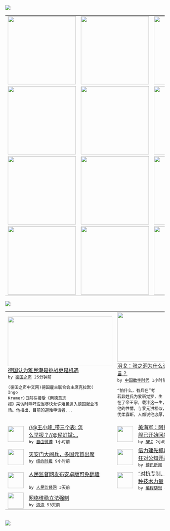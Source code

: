 

<a href="https://github.com/greatfire/z/raw/master/FreeBrowser.apk"><img src="https://raw.githubusercontent.com/greatfire/wiki/master/x/header.png" /></a><table><tr><td width="262" align="center" valign="center"><a href="https://github.com/greatfire/wiki/wiki/nyt" title="纽约时报中文网 国际纵览"><img src="https://raw.githubusercontent.com/greatfire/wiki/master/x/nyt_flag.png" width="215"/></a></td><td width="262" align="center" valign="center"><a href="https://github.com/greatfire/wiki/wiki/dw" title=""><img src="https://raw.githubusercontent.com/greatfire/wiki/master/x/dw_flag.png" width="215"/></a></td><td width="262" align="center" valign="center"><a href="https://github.com/greatfire/wiki/wiki/rmjd" title=""><img src="https://raw.githubusercontent.com/greatfire/wiki/master/x/rmjd_flag.png" width="215"/></a></td></tr><tr><td width="262" align="center" valign="center"><a href="https://github.com/paopaonetizen/website" title="泡泡 - 未经审查的互联网信息"><img src="https://raw.githubusercontent.com/greatfire/wiki/master/x/pp_flag.png" width="215"/></a></td><td width="262" align="center" valign="center"><a href="https://github.com/getlantern/mirror" title="以及自由微博和GreatFire.org官方中文论坛"><img src="https://raw.githubusercontent.com/greatfire/wiki/master/x/lantern_flag.png" width="215"/></a></td><td width="262" align="center" valign="center"><a href="https://github.com/cdtmirrors/m/" title=""><img src="https://raw.githubusercontent.com/greatfire/wiki/master/x/cdt_flag.png" width="215"/></a></td></tr><tr><td width="262" align="center" valign="center"><a href="https://github.com/program-think/blog" title="编程随想的博客"><img src="https://raw.githubusercontent.com/greatfire/wiki/master/x/pt_flag.png" width="215"/></a></td><td width="262" align="center" valign="center"><a href="https://github.com/greatfire/wiki/wiki/bbc" title=""><img src="https://raw.githubusercontent.com/greatfire/wiki/master/x/bbc_flag.png" width="215"/></a></td><td width="262" align="center" valign="center"><a href="https://github.com/freeweibo/s" title="自由微博 - 匿名和不受屏蔽的新浪微博搜索"><img src="https://raw.githubusercontent.com/greatfire/wiki/master/x/fw_flag.png" width="215"/></a></td></tr><tr><td width="262" align="center" valign="center"><a href="https://github.com/greatfire/wiki/wiki/google" title=""><img src="https://raw.githubusercontent.com/greatfire/wiki/master/x/google_flag.png" width="215"/></a></td><td width="262" align="center" valign="center"><a href="https://github.com/bxnews/boxun" title=""><img src="https://raw.githubusercontent.com/greatfire/wiki/master/x/bx_flag.png" width="215"/></a></td><td width="262" align="center" valign="center"><a href="https://github.com/greatfire/wiki/wiki/open-source" title="欢迎访问GreatFire.org开发者项目网站"><img src="https://raw.githubusercontent.com/greatfire/wiki/master/x/open-source_flag.png" width="215"/></a></td></tr></table><img src="https://raw.githubusercontent.com/greatfire/wiki/master/x/newsfeed text.png" /><table cols="4"><tr><td colspan="2" width="380"><a href="http://dw.com/p/1GQv5?maca=chi-GK-text-greatfire-all-chinese-15625-xml-mrss"><img src="http://www.dw.com/image/0,,18688933_302,00.jpg" width="330" height="156"/></a></br><a href="http://dw.com/p/1GQv5?maca=chi-GK-text-greatfire-all-chinese-15625-xml-mrss">德国认为难民潮是挑战更是机遇</a></br><kbd> by <a href="http://dw.de">德国之声</a> 25分钟前 </kbd></br><pre>(德国之声中文网)德国雇主联合会主席克拉默(<br/>Ingo Kramer)日前在接受《南德意志<br/>报》采访时呼吁应当尽快允许难民进入德国就业市<br/>场。他指出，目前的避难申请者...</pre></td><td colspan="2" width="380"><a href="http://feedproxy.google.com/~r/chinadigitaltimes/IyPt/~3/te9iz0vsC5g/"><img src="http://chinadigitaltimes.net/chinese/files/2015/09/%E8%BD%BD%E6%B2%A3.jpg" width="330" height="156"/></a></br><a href="http://feedproxy.google.com/~r/chinadigitaltimes/IyPt/~3/te9iz0vsC5g/">羽戈：张之洞为什么认为“有兵在”是亡国之<br/>言？</a></br><kbd> by <a href="http://chinadigitaltimes.net/chinese/">中国数字时代</a> 1小时前 </kbd></br><pre>“怕什么，有兵在”考
若非姓氏为爱新觉罗，生<br/>在了帝王家，载沣这一生，恐怕难以为史册铭记。<br/>他的性情，与黎元洪相似，其弟载涛说：“他遇事<br/>优柔寡断，人都说他忠厚，实则...</pre></td></tr><tr><td><img src="https://raw.githubusercontent.com/greatfire/wiki/master/x/fw_logo.png" width="50" height="50"/></td><td width="280"><a href="https://freeweibo.com/weibo/3883351163695152">//@王小峰_带三个表: 怎<br/>么举报？//@侯虹斌:...</a></br><kbd> by <a href="https://freeweibo.com/">自由微博</a> 1小时前 </kbd></td><td><img src="http://a.files.bbci.co.uk/worldservice/live/assets/images/2015/08/20/150820205931_chinese_navy__144x81_xinhua_nocredit.jpg" width="50" height="50"/></td><td width="280"><a href="http://www.bbc.com/zhongwen/simp/world/2015/09/150904_us_china_naval_ships">美海军：阿拉斯加附近的中国军<br/>舰已开始回航</a></br><kbd> by <a href="http://www.bbc.co.uk/zhongwen/simp">BBC</a> 2小时前 </kbd></td></tr><tr><td><img src="https://raw.githubusercontent.com/greatfire/wiki/master/x/nyt_logo.png" width="50" height="50"/></td><td width="280"><a href="https://d3qlz4p8smvoli.cloudfront.net/china/20150903/c03chinaparade/">天安门大阅兵，多国元首出席</a></br><kbd> by <a href="http://m.cn.nytimes.com/">纽约时报</a> 9小时前 </kbd></td><td><img src="https://raw.githubusercontent.com/greatfire/wiki/master/x/bx_logo.png" width="50" height="50"/></td><td width="280"><a href="http://www.boxun.com/news/gb/china/2015/09/201509031332.shtml">信力建先抓再找罪名国保垂死疯<br/>狂对公知开战</a></br><kbd> by <a href="http://www.boxun.com">博讯新闻</a> 1天前 </kbd></td></tr><tr><td><img src="https://raw.githubusercontent.com/greatfire/wiki/master/x/rmjd_logo.png" width="50" height="50"/></td><td width="280"><a href="http://www.rmjdw.com//gonggao/2015/0901/15165.html">人民监督网发布安卓版可免翻墙<br/> </a></br><kbd> by <a href="http://www.rmjdw.com/">人民监督网</a> 3天前 </kbd></td><td><img src="https://raw.githubusercontent.com/greatfire/wiki/master/x/pt_logo.png" width="50" height="50"/></td><td width="280"><a href="http://feedproxy.google.com/~r/programthink/~3/vOvckDbfIls/Technology-and-Freedom.html">“对抗专制、捍卫自由”的 N<br/> 种技术力量</a></br><kbd> by <a href="http://program-think.blogspot.com">编程随想</a> 4天前 </kbd></td></tr><tr><td><img src="http://pao-pao.net/sites/pao-pao.net/files/styles/base_adaptive/public/6523513689_baeec3c53c_z_0.jpg?itok=NM8cQ_d1" width="50" height="50"/></td><td width="280"><a href="https://pao-pao.net/article/593">网络维稳立法强制</a></br><kbd> by <a href="https://pao-pao.net">泡泡</a> 53天前 </kbd></td></table></br><a href="https://github.com/greatfire/z/raw/master/FreeBrowser.apk"><img src="https://raw.githubusercontent.com/greatfire/wiki/master/x/download app.png" /></a>